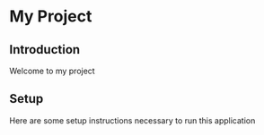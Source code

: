 # My Project

## Introduction
Welcome to my project

## Setup

Here are some setup instructions necessary to run this application